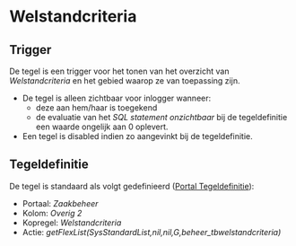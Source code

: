# Welstandcriteria

## Trigger

De tegel is een trigger voor het tonen van het overzicht van _Welstandcriteria_ en het gebied waarop ze van toepassing zijn.

- De tegel is alleen zichtbaar voor inlogger wanneer:
  - deze aan hem/haar is toegekend
  - de evaluatie van het _SQL statement onzichtbaar_ bij de tegeldefinitie een waarde ongelijk aan 0 oplevert.
- Een tegel is disabled indien zo aangevinkt bij de tegeldefinitie.

## Tegeldefinitie

De tegel is standaard als volgt gedefinieerd ([Portal Tegeldefinitie](../../../../instellen_inrichten/portaldefinitie/portal_tegel.md)):

- Portaal: _Zaakbeheer_
- Kolom: _Overig 2_
- Kopregel: _Welstandcriteria_
- Actie: _getFlexList(SysStandardList,nil,nil,G,beheer_tbwelstandcriteria)_
